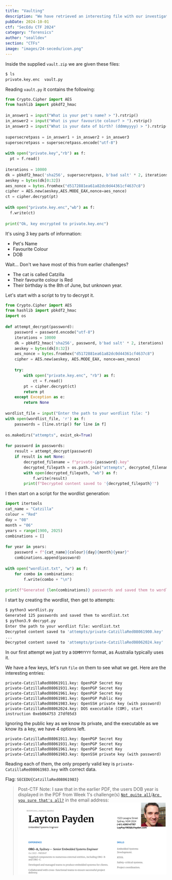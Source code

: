 ```yaml
---
title: "Vaulting"
description: "We have retrieved an interesting file with our investigation. What is the password for the decryption script? Wrap whatever the `supersecretpass` is into `SECEDU{}` Flag formatting note: the decryption script requires 3 pieces of information to decrypt the file. Say these 3 pieces are \"Super\", \"Secret\" and \"Pass\", the flag you should enter is `SECEDU{SuperSecretPass}`"
pubDate: 2024-10-01
ctf: "SecEdu CTF 2024"
category: "forensics"
author: "sealldev"
section: "CTFs"
image: "images/24-secedu/icon.png"
---
```




Inside the supplied `vault.zip` we are given these files:
```bash
$ ls                                
private.key.enc  vault.py
```

Reading `vault.py` it contains the following:
```python
from Crypto.Cipher import AES
from hashlib import pbkdf2_hmac
 
in_answer1 = input("What is your pet's name? > ").rstrip()
in_answer2 = input("What is your favourite colour? > ").rstrip()
in_answer3 = input("What is your date of birth? (ddmmyyyy) > ").rstrip()

supersecretpass = in_answer1 + in_answer2 + in_answer3
supersecretpass = supersecretpass.encode("utf-8")

with open("private.key","rb") as f:
  pt = f.read()

iterations = 10000
dk = pbkdf2_hmac('sha256', supersecretpass, b'bad salt' * 2, iterations)
aeskey = bytes(dk[0:32])
aes_nonce = bytes.fromhex("d5172881ea61a82dc0d44361cf4637c8")
cipher = AES.new(aeskey,AES.MODE_EAX,nonce=aes_nonce)
ct = cipher.decrypt(pt)

with open("private.key.enc","wb") as f:
  f.write(ct)

print("Ok, key encrypted to private.key.enc")
```

It's using 3 key parts of information:
- Pet's Name
- Favourite Colour
- DOB

Wait... Don't we have most of this from earlier challenges?
- The cat is called Catzilla
- Their favourite colour is Red
- Their birthday is the 8th of June, but unknown year.

Let's start with a script to try to decrypt it.
```python
from Crypto.Cipher import AES
from hashlib import pbkdf2_hmac
import os

def attempt_decrypt(password):
    password = password.encode("utf-8")
    iterations = 10000
    dk = pbkdf2_hmac('sha256', password, b'bad salt' * 2, iterations)
    aeskey = bytes(dk[0:32])
    aes_nonce = bytes.fromhex("d5172881ea61a82dc0d44361cf4637c8")
    cipher = AES.new(aeskey, AES.MODE_EAX, nonce=aes_nonce)
    
    try:
        with open("private.key.enc", "rb") as f:
            ct = f.read()
        pt = cipher.decrypt(ct)
        return pt
    except Exception as e:
        return None

wordlist_file = input("Enter the path to your wordlist file: ")
with open(wordlist_file, 'r') as f:
    passwords = [line.strip() for line in f]

os.makedirs("attempts", exist_ok=True)

for password in passwords:
    result = attempt_decrypt(password)
    if result is not None:
        decrypted_filename = f"private-{password}.key"
        decrypted_filepath = os.path.join("attempts", decrypted_filename)
        with open(decrypted_filepath, "wb") as f:
            f.write(result)
        print(f"Decrypted content saved to '{decrypted_filepath}'")
```

I then start on a script for the wordlist generation:
```python
import itertools
cat_name = "Catzilla"
colour = "Red"
day = "08"
month = "06"
years = range(1900, 2025)
combinations = []

for year in years:
    password = f"{cat_name}{colour}{day}{month}{year}"
    combinations.append(password)

with open("wordlist.txt", "w") as f:
    for combo in combinations:
        f.write(combo + "\n")

print(f"Generated {len(combinations)} passwords and saved them to wordlist.txt")
```

I start by creating the wordlist, then get to attempts:
```bash
$ python3 wordlist.py
Generated 125 passwords and saved them to wordlist.txt
$ python3.9 decrypt.py
Enter the path to your wordlist file: wordlist.txt
Decrypted content saved to 'attempts/private-CatzillaRed08061900.key'
...
Decrypted content saved to 'attempts/private-CatzillaRed08062024.key'
```

In our first attempt we just try a `DDMMYYYY` format, as Australia typically uses it.

We have a few keys, let's run `file` on them to see what we get. Here are the interesting entries:
```
private-CatzillaRed08061911.key: OpenPGP Secret Key
private-CatzillaRed08061931.key: OpenPGP Secret Key
private-CatzillaRed08061961.key: OpenPGP Secret Key
private-CatzillaRed08061981.key: OpenPGP Public Key
private-CatzillaRed08061983.key: OpenSSH private key (with password)
private-CatzillaRed08062024.key: DOS executable (COM), start instruction 0xeb064753 27df05d3
```

Ignoring the public key as we know its private, and the executable as we know its a key, we have 4 options left.

```
private-CatzillaRed08061911.key: OpenPGP Secret Key
private-CatzillaRed08061931.key: OpenPGP Secret Key
private-CatzillaRed08061961.key: OpenPGP Secret Key
private-CatzillaRed08061983.key: OpenSSH private key (with password)
```

Reading each of them, the only properly valid key is `private-CatzillaRed08061983.key` with correct data.

Flag: `SECEDU{CatzillaRed08061983}`

> Post-CTF Note:  I saw that in the earlier PDF, the users DOB year is displayed in the PDF from Week 1's challenge(s) [`Not quite all`](24-seceduw1-notquiteall)/[`Are you sure that's all?`](24-seceduw1-areyousurethatsall) in the email address:
![notquiteall-pdf.png](images/24-secedu/notquiteall-pdf.png)